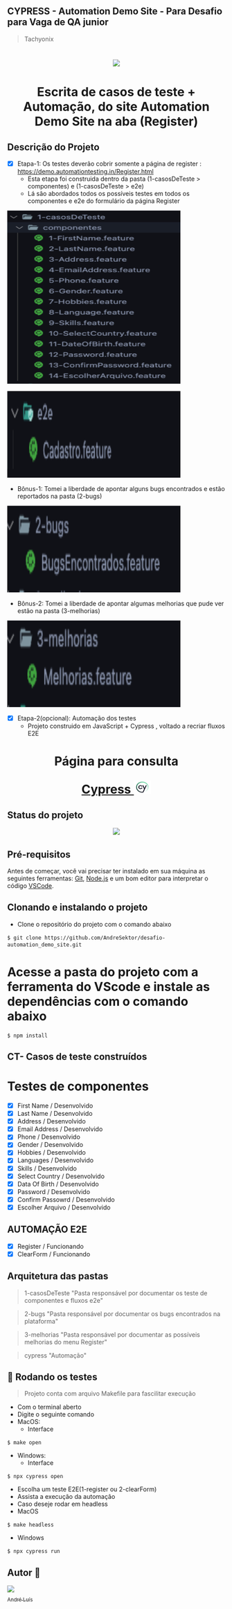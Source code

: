 ## CYPRESS - Automation Demo Site - Para Desafio para Vaga de QA junior
> Tachyonix
#
<p align="center">
    <img src="http://img.shields.io/static/v1?label=PROJETO&message=CT+AUTO&color=GREEN&style=for-the-badge"/>
</p>
<h1 align="center"> Escrita de casos de teste + Automação, do site Automation Demo Site na aba (Register) </h1>

## Descrição do Projeto


- [X] Etapa-1: Os testes deverão cobrir somente a página de register : https://demo.automationtesting.in/Register.html 
    - Esta etapa foi construida dentro da pasta (1-casosDeTeste > componentes) e (1-casosDeTeste > e2e)
    - Lá são abordados todos os possíveis testes em todos os componentes e e2e do formulário da página Register
<p aling="center">
   <img height="400" width="400"src="pictures/1-casos.png"/> 
</p> 

<p aling="center">
   <img height="200" width="400"src="pictures/4-e2e.png"/> 
</p> 
        
- Bônus-1: Tomei a liberdade de apontar alguns bugs encontrados e estão reportados na pasta (2-bugs) 
<p aling="center">
    <img height="200" width="400"src="pictures/2-bugs.png"/>
</p>

- Bônus-2: Tomei a liberdade de apontar algumas melhorias que pude ver estão na pasta (3-melhorias) 
<p aling="center">
    <img height="200" width="400"src="pictures/3-melhorias.png"/>
</p>

- [X] Etapa-2(opcional): Automação dos testes
    - Projeto construido em JavaScript + Cypress , voltado a recriar fluxos E2E

<h1 align="center">
    <p align="center">Página para consulta</p>
    <a href="https://www.cypress.io/"> Cypress </a><img height="30" width="40"src="cypress/fixtures/cy.png"/>
</h1>

## Status do projeto

<p align="center">
    <img src="http://img.shields.io/static/v1?label=STATUS&message=%20DESENVOLVIDO&color=GREEN&style=for-the-badge"/>
</p>

## Pré-requisitos

Antes de começar, você vai precisar ter instalado em sua máquina as seguintes ferramentas:
[Git](https://git-scm.com), [Node.js](https://nodejs.org/en/) e um bom editor para interpretar o código [VSCode](https://code.visualstudio.com/).

## Clonando e instalando o projeto

- Clone o repositório do projeto com o comando abaixo 
````
$ git clone https://github.com/AndreSektor/desafio-automation_demo_site.git
````

# Acesse a pasta do projeto com a ferramenta do VScode e instale as dependências com o comando abaixo
````
$ npm install
````

## CT- Casos de teste construídos 
# Testes de componentes

- [X] First Name       / Desenvolvido   
- [X] Last Name        / Desenvolvido
- [X] Address          / Desenvolvido
- [X] Email Address    / Desenvolvido
- [X] Phone            / Desenvolvido
- [X] Gender           / Desenvolvido
- [X] Hobbies          / Desenvolvido
- [X] Languages        / Desenvolvido
- [X] Skills           / Desenvolvido
- [X] Select Country   / Desenvolvido
- [X] Data Of Birth    / Desenvolvido
- [X] Password         / Desenvolvido
- [X] Confirm Passowrd / Desenvolvido
- [X] Escolher Arquivo / Desenvolvido 

## AUTOMAÇÃO E2E
- [X] Register  / Funcionando
- [X] ClearForm / Funcionando

## Arquitetura das pastas
> 1-casosDeTeste "Pasta responsável por documentar os teste de componentes e fluxos e2e"

> 2-bugs "Pasta responsável por documentar os bugs encontrados na plataforma"

> 3-melhorias "Pasta responsável por documentar as possíveis melhorias do menu Register"

> cypress "Automação"

## 🎲 Rodando os testes
> Projeto conta com arquivo Makefile para fascilitar execução  

- Com o terminal aberto
- Digite o seguinte comando
- MacOS:
    - Interface
````
$ make open
````
- Windows:
    - Interface   
````
$ npx cypress open
````

- Escolha um teste E2E(1-register ou 2-clearForm)
- Assista a execução da automação
- Caso deseje rodar em headless
- MacOS
````
$ make headless
````
- Windows
````
$ npx cypress run
````
## Autor 👋 

[<img src="https://avatars.githubusercontent.com/u/111364510?s=96&v=4" width=115><br><sub>André Luís</sub>](https://github.com/AndreSektor)
